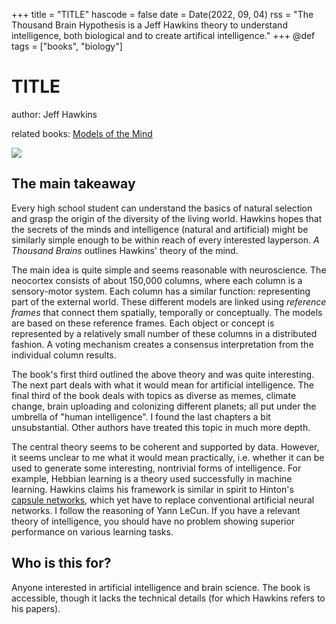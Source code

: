 +++
title = "TITLE"
hascode = false
date = Date(2022, 09, 04)
rss = "The Thousand Brain Hypothesis is a Jeff Hawkins theory to understand intelligence, both biological and to create artifical intelligence."
+++
@def tags = ["books", "biology"]

# TITLE

author: Jeff Hawkins

related books: [Models of the Mind](https://www.goodreads.com/book/show/50884536-models-of-the-mind)

![](https://images-na.ssl-images-amazon.com/images/S/compressed.photo.goodreads.com/books/1609237769i/54503521.jpg)

## The main takeaway
Every high school student can understand the basics of natural selection and grasp the origin of the diversity of the living world. Hawkins hopes that the secrets of the minds and intelligence (natural and artificial) might be similarly simple enough to be within reach of every interested layperson. *A Thousand Brains* outlines Hawkins' theory of the mind.

The main idea is quite simple and seems reasonable with neuroscience. The neocortex consists of about 150,000 columns, where each column is a sensory-motor system. Each column has a similar function: representing part of the external world. These different models are linked using _reference frames_ that connect them spatially, temporally or conceptually. The models are based on these reference frames. Each object or concept is represented by a relatively small number of these columns in a distributed fashion. A voting mechanism creates a consensus interpretation from the individual column results.

The book's first third outlined the above theory and was quite interesting. The next part deals with what it would mean for artificial intelligence. The final third of the book deals with topics as diverse as memes, climate change, brain uploading and colonizing different planets; all put under the umbrella of "human intelligence". I found the last chapters a bit unsubstantial. Other authors have treated this topic in much more depth.

The central theory seems to be coherent and supported by data. However, it seems unclear to me what it would mean practically, i.e. whether it can be used to generate some interesting, nontrivial forms of intelligence. For example, Hebbian learning is a theory used successfully in machine learning. Hawkins claims his framework is similar in spirit to Hinton's [capsule networks](https://medium.com/ai³-theory-practice-business/understanding-hintons-capsule-networks-part-i-intuition-b4b559d1159b), which yet have to replace conventional artificial neural networks. I follow the reasoning of Yann LeCun. If you have a relevant theory of intelligence, you should have no problem showing superior performance on various learning tasks. 

## Who is this for?
Anyone interested in artificial intelligence and brain science. The book is accessible, though it lacks the technical details (for which Hawkins refers to his papers).
